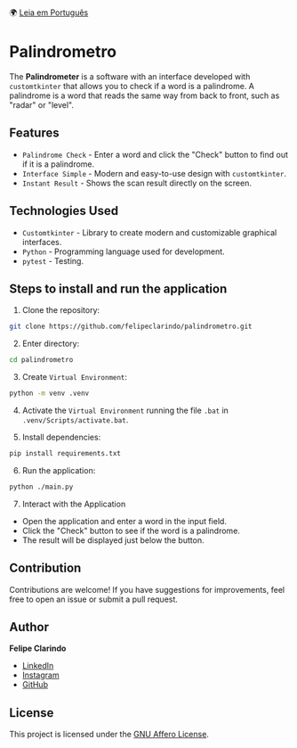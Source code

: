 🌍 [Leia em Português](README.pt-BR.md)

# Palindrometro

The **Palindrometer** is a software with an interface developed with `customtkinter` that allows you to check if a word is a palindrome. A palindrome is a word that reads the same way from back to front, such as "radar" or "level".

## Features

- `Palindrome Check` - Enter a word and click the "Check" button to find out if it is a palindrome.
- `Interface Simple` - Modern and easy-to-use design with `customtkinter`.
- `Instant Result` - Shows the scan result directly on the screen.

## Technologies Used

- `Customtkinter` - Library to create modern and customizable graphical interfaces.
- `Python` - Programming language used for development.
- `pytest` - Testing.

## Steps to install and run the application

1. Clone the repository:

```bash
git clone https://github.com/felipeclarindo/palindrometro.git
```

2. Enter directory:

```bash
cd palindrometro
```

3. Create `Virtual Environment`:

```bash
python -m venv .venv
```

4. Activate the `Virtual Environment` running the file `.bat` in `.venv/Scripts/activate.bat`.

5. Install dependencies:

```bash
pip install requirements.txt
```

6. Run the application:

```bash
python ./main.py
```

7. Interact with the Application

- Open the application and enter a word in the input field.
- Click the "Check" button to see if the word is a palindrome.
- The result will be displayed just below the button.

## Contribution

Contributions are welcome! If you have suggestions for improvements, feel free to open an issue or submit a pull request.

## Author

**Felipe Clarindo**

- [LinkedIn](https://www.linkedin.com/in/felipeclarindo)
- [Instagram](https://www.instagram.com/lipethecoder)
- [GitHub](https://github.com/felipeclarindo)

## License

This project is licensed under the [GNU Affero License](https://www.gnu.org/licenses/agpl-3.0.html).

